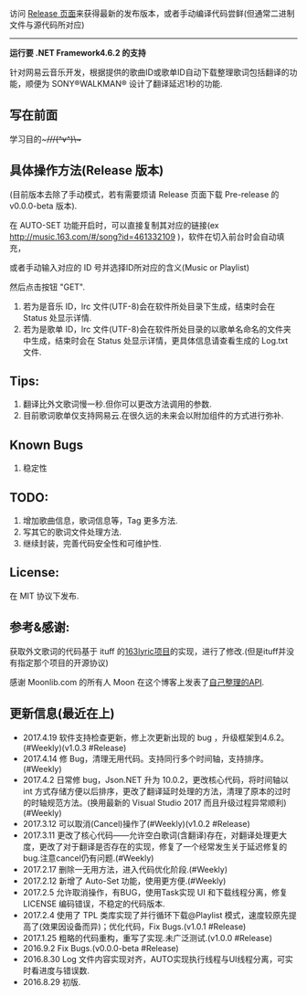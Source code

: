﻿访问 [Release 页面](https://github.com/Ludoux/LRCHelper/releases)来获得最新的发布版本，或者手动编译代码尝鲜(但通常二进制文件与源代码所对应) 

-----

**运行要 .NET Framework4.6.2 的支持**

针对网易云音乐开发，根据提供的歌曲ID或歌单ID自动下载整理歌词包括翻译的功能，顺便为  SONY®WALKMAN® 设计了翻译延迟1秒的功能.

## 写在前面

学习目的~~~///(^v^)\\\~~~

## 具体操作方法(Release 版本)

(目前版本去除了手动模式，若有需要烦请 Release 页面下载 Pre-release 的v0.0.0-beta 版本).

在 AUTO-SET 功能开启时，可以直接复制其对应的链接(ex http://music.163.com/#/song?id=461332109 )，软件在切入前台时会自动填充，

或者手动输入对应的 ID 号并选择ID所对应的含义(Music or Playlist)

然后点击按钮 "GET".

1. 若为是音乐 ID，lrc 文件(UTF-8)会在软件所处目录下生成，结束时会在 Status 处显示详情.
2. 若为是歌单 ID，lrc 文件(UTF-8)会在软件所处目录的以歌单名命名的文件夹中生成，结束时会在 Status 处显示详情，更具体信息请查看生成的 Log.txt 文件.

## Tips:

1. 翻译比外文歌词慢一秒.但你可以更改方法调用的参数.
2. 目前歌词歌单仅支持网易云.在很久远的未来会以附加组件的方式进行弥补.

## Known Bugs

1. 稳定性

## TODO:


1. 增加歌曲信息，歌词信息等，Tag 更多方法.
2. 写其它的歌词文件处理方法.
3. 继续封装，完善代码安全性和可维护性.

## License:

在 MIT 协议下发布.

## 参考&感谢:

获取外文歌词的代码基于 ituff 的[163lyric项目](https://github.com/ituff/163lyric)的实现，进行了修改.(但是ituff并没有指定那个项目的开源协议)

感谢 Moonlib.com 的所有人 Moon 在这个博客上发表了[自己整理的API](http://moonlib.com/606.html).

## 更新信息(最近在上)

* 2017.4.19 软件支持检查更新，修上次更新出现的 bug ，升级框架到4.6.2。(#Weekly)(v1.0.3 #Release)
* 2017.4.14 修 Bug，清理无用代码。支持同行多个时间轴，支持排序。(#Weekly)
* 2017.4.2  日常修 bug，Json.NET 升为 10.0.2，更改核心代码，将时间轴以 int 方式存储方便以后排序，更改了翻译延时处理的方法，清理了原本的过时的时轴规范方法。(换用最新的 Visual Studio 2017 而且升级过程异常顺利)(#Weekly)
* 2017.3.12 可以取消(Cancel)操作了(#Weekly)(v1.0.2 #Release)
* 2017.3.11 更改了核心代码——允许空白歌词(含翻译)存在，对翻译处理更大度，更改了对于翻译是否存在的实现，修复了一个经常发生关于延迟修复的bug.注意cancel仍有问题.(#Weekly)
* 2017.2.17 删除一无用方法，进入代码优化阶段.(#Weekly)
* 2017.2.12 新增了 Auto-Set 功能，使用更方便.(#Weekly)
* 2017.2.5  允许取消操作，有BUG，使用Task实现 UI 和下载线程分离，修复 LICENSE 编码错误，不稳定的代码版本.
* 2017.2.4  使用了 TPL 类库实现了并行循环下载@Playlist 模式，速度较原先提高了(效果因设备而异)；优化代码，Fix Bugs.(v1.0.1 #Release)
* 2017.1.25 粗略的代码重构，重写了实现.未广泛测试.(v1.0.0 #Release)
* 2016.9.2  Fix Bugs.(v0.0.0-beta #Release)
* 2016.8.30 Log 文件内容实现对齐，AUTO实现执行线程与UI线程分离，可实时看进度与错误数.
* 2016.8.29 初版.